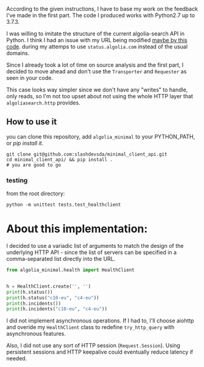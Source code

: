 



According to the given instructions, I have to base my work on the feedback I've made in the first part. The code I produced works with Python2.7 up to 3.7.3.

I was willing to imitate the structure of the current algolia-search API in Python.
I think I had an issue with my URL being modified [maybe by this code](https://github.com/algolia/algoliasearch-client-python/blob/master/algoliasearch/http/transporter.py#L67).
during my attemps to use `status.algolia.com` instead of the usual domains. 


Since I already took a lot of time on source analysis and the first part, I decided to move ahead and don't use the `Transporter` and `Requester` as seen in your code. 

This case looks way simpler since we don't have any "writes" to handle, only reads, so I'm not too upset about not using the whole HTTP layer that `algoliasearch.http` provides.



## How to use it

you can clone this repository, add `algolia_minimal` to your PYTHON_PATH, or _pip install it_.

```
git clone git@github.com:slashdevsda/minimal_client_api.git
cd minimal_client_api/ && pip install .
# you are good to go
```

### testing

from the root directory:

`python -m unittest tests.test_healthclient`


# About this implementation:

I decided to use a variadic list of arguments to match the design of the underlying HTTP API - since the list of servers can be specified in a comma-separated list directly into the URL.


```python
from algolia_minimal.health import HealthClient


h = HealthClient.create('', '')
print(h.status())
print(h.status("c10-eu", "c4-eu"))
print(h.incidents())
print(h.incidents("c10-eu", "c4-eu"))
```

I did not implement asynchronous operations. If I had to, I'll choose aiohttp and overide 
my `HealthClient` class to redefine `try_http_query` with asynchronous features.

Also, I did not use any sort of HTTP session (`Request.Session`). Using persistent sessions and HTTP keepalive could eventually reduce latency if needed. 
